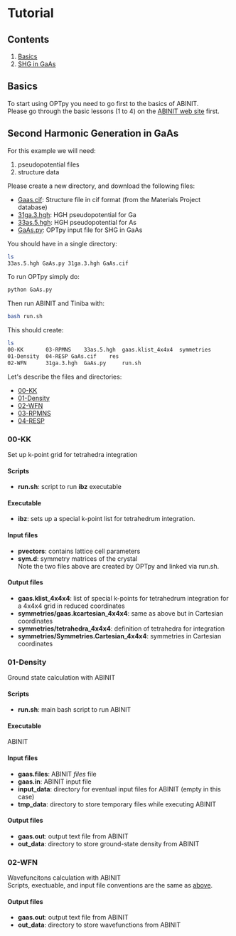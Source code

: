 # Tutorial

## Contents 
1. [Basics](#basics)
2. [SHG in GaAs](#shg_gaas)

<a id='basics'></a>
## Basics   
To start using OPTpy you need to go first to the basics of ABINIT.   
Please go through the basic lessons (1 to 4) on the [ABINIT web site](http://www.abinit.org) first.   

<a id='shg_gaas'></a>
## Second Harmonic Generation in GaAs  

For this example we will need:   
1. pseudopotential files
2. structure data   

Please create a new directory, and download the following files:   

* [Gaas.cif](https://raw.githubusercontent.com/trangel/OPTpy/master/examples/data/structures/GaAs.cif): Structure file in cif format (from the Materials Project database)   
* [31ga.3.hgh](https://github.com/trangel/OPTpy/tree/master/examples/data/pseudos/31ga.3.hgh):   HGH pseudopotential for Ga   
* [33as.5.hgh](https://github.com/trangel/OPTpy/tree/master/examples/data/pseudos/33as.5.hgh): HGH pseudopotential for As   
* [GaAs.py](https://raw.githubusercontent.com/trangel/OPTpy/master/examples/flows/GaAs.py): 
OPTpy input file for SHG in GaAs 

You should have in a single directory:    
```bash
ls   
33as.5.hgh GaAs.py 31ga.3.hgh GaAs.cif
```

To run OPTpy simply do:   
```bash
python GaAs.py
```
Then run ABINIT and Tiniba with:   
```bash
bash run.sh   
```

This should create:
```bash
ls
00-KK	    03-RPMNS	33as.5.hgh  gaas.klist_4x4x4  symmetries
01-Density  04-RESP	GaAs.cif    res
02-WFN	    31ga.3.hgh	GaAs.py     run.sh
```

Let's describe the files and directories:  
* [00-KK](#kk)    
* [01-Density](#density)   
* [02-WFN](#wfn)    
* [03-RPMNS](#rpmns)    
* [04-RESP](#resp)    
 
<a id='kk'></a>
###  00-KK 
Set up k-point grid for tetrahedra integration   

#### Scripts         
* **run.sh**: script to run **ibz** executable    

#### Executable
* **ibz**: sets up a special k-point list for tetrahedrum integration.    

#### Input files   
* **pvectors**: contains lattice cell parameters    
* **sym.d**: symmetry matrices of the crystal    
Note the two files above are created by OPTpy and linked via run.sh.    

#### Output files   
* **gaas.klist_4x4x4**: list of special k-points for tetrahedrum integration for a 4x4x4 grid in reduced coordinates    
* **symmetries/gaas.kcartesian_4x4x4**: same as above but in Cartesian coordinates   
* **symmetries/tetrahedra_4x4x4**: definition of tetrahedra for integration    
* **symmetries/Symmetries.Cartesian_4x4x4**: symmetries in Cartesian coordinates       

<a id='density'></a>
### 01-Density  
Ground state calculation with ABINIT    

#### Scripts         
* **run.sh**: main bash script to run ABINIT    

#### Executable
ABINIT   

#### Input files
* **gaas.files**: ABINIT *files* file   
* **gaas.in**: ABINIT input file     
* **input_data**: directory for eventual input files for ABINIT (empty in this case)    
* **tmp_data**: directory to store temporary files while executing ABINIT    
 
#### Output files  
* **gaas.out**: output text file from ABINIT    
* **out_data**: directory to store ground-state density from ABINIT   
 
<a id='wfn'></a>
### 02-WFN     
Wavefuncitons calculation with ABINIT    
Scripts, exectuable, and input file conventions are the same as [above](#density).    

#### Output files  
* **gaas.out**: output text file from ABINIT    
* **out_data**: directory to store wavefunctions from ABINIT    
 
